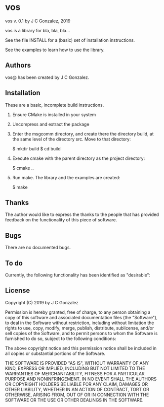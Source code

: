 
vos
======================

vos v. 0.1 by J C Gonzalez, 2019

vos is a library for bla, bla, bla...

See the file INSTALL for a (basic) set of installation instructions.

See the examples to learn how to use the library.


Authors
-------

vos@ has been created by J C Gonzalez.


Installation
------------

These are a basic, incomplete build instructions. 

1. Ensure CMake is installed in your system

2. Uncompress and extract the package

3. Enter the msgcomm directory, and create there the directory
   build, at the same level of the directory src.  Move to that
   directory:

      $ mkdir build
      $ cd build

4. Execute cmake with the parent directory as the project directory:

      $ cmake ..

5. Run make.  The library and the examples are created:

      $ make


Thanks
------

The author would like to express the thanks to the people that has
provided feedback on the functionality of this piece of software.


Bugs
----

There are no documented bugs.




To do
-----

Currently, the following functionality has been identified as
"desirable":






License
-------


Copyright (C) 2019 by J C Gonzalez

Permission is hereby granted, free of charge, to any person obtaining a copy
of this software and associated documentation files (the "Software"), to deal
in the Software without restriction, including without limitation the rights
to use, copy, modify, merge, publish, distribute, sublicense, and/or sell
copies of the Software, and to permit persons to whom the Software is
furnished to do so, subject to the following conditions:

The above copyright notice and this permission notice shall be included in all
copies or substantial portions of the Software.

THE SOFTWARE IS PROVIDED "AS IS", WITHOUT WARRANTY OF ANY KIND, EXPRESS OR
IMPLIED, INCLUDING BUT NOT LIMITED TO THE WARRANTIES OF MERCHANTABILITY,
FITNESS FOR A PARTICULAR PURPOSE AND NONINFRINGEMENT. IN NO EVENT SHALL THE
AUTHORS OR COPYRIGHT HOLDERS BE LIABLE FOR ANY CLAIM, DAMAGES OR OTHER
LIABILITY, WHETHER IN AN ACTION OF CONTRACT, TORT OR OTHERWISE, ARISING FROM,
OUT OF OR IN CONNECTION WITH THE SOFTWARE OR THE USE OR OTHER DEALINGS IN THE
SOFTWARE.

